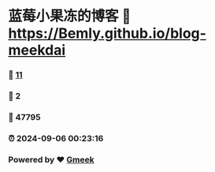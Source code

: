 # 蓝莓小果冻的博客 :link: https://Bemly.github.io/blog-meekdai 
### :page_facing_up: [11](https://Bemly.github.io/blog-meekdai/tag.html) 
### :speech_balloon: 2 
### :hibiscus: 47795 
### :alarm_clock: 2024-09-06 00:23:16 
### Powered by :heart: [Gmeek](https://github.com/Meekdai/Gmeek)
